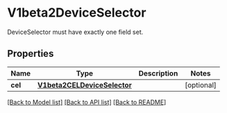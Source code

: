 # V1beta2DeviceSelector

DeviceSelector must have exactly one field set.

## Properties
Name | Type | Description | Notes
------------ | ------------- | ------------- | -------------
**cel** | [**V1beta2CELDeviceSelector**](V1beta2CELDeviceSelector.md) |  | [optional] 

[[Back to Model list]](../README.md#documentation-for-models) [[Back to API list]](../README.md#documentation-for-api-endpoints) [[Back to README]](../README.md)


